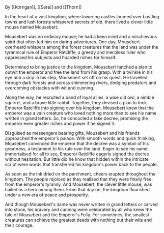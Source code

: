 By [[Korrigan]], [[Sera]] and [[Thorn]]

In the heart of a vast kingdom, where towering castles loomed over bustling towns and lush forests whispered secrets of old, there lived a clever little mouse named Mousebert. 

Mousebert was no ordinary mouse; he had a keen mind and a mischievous spirit that often led him on daring adventures. One day, Mousebert overheard whispers among the forest creatures that the land was under the tyrannical rule of Emperor Ratcliffe, a greedy and merciless ruler who oppressed his subjects and hoarded riches for himself.

Determined to bring justice to the kingdom, Mousebert hatched a plan to outwit the emperor and free the land from his grasp. With a twinkle in his eye and a skip in his step, Mousebert set off on his quest. He travelled through dark forests and across shimmering rivers, dodging predators and overcoming obstacles with wit and cunning. 

Along the way, he recruited a band of loyal allies: a wise old owl, a nimble squirrel, and a brave little rabbit. Together, they devised a plan to trick Emperor Ratcliffe into signing over his kingdom. Mousebert knew that the emperor was a vain creature who loved nothing more than to see his name written in grand letters. So, he concocted a fake decree, promising the emperor even greater riches and power if he signed it. 

Disguised as messengers bearing gifts, Mousebert and his friends approached the emperor's palace. With smooth words and quick thinking, Mousebert convinced the emperor that the decree was a symbol of his greatness, a testament to his rule over the land. Eager to see his name immortalised for all to see, Emperor Ratcliffe eagerly signed the decree without hesitation. But little did he know that hidden within the intricate script were words that transferred his kingdom's power back to the people. 

As soon as the ink dried on the parchment, cheers erupted throughout the kingdom. The people rejoiced as they realized that they were finally free from the emperor's tyranny. And Mousebert, the clever little mouse, was hailed as a hero among them. From that day on, the kingdom flourished under a new era of peace and prosperity. 

And though Mousebert's name was never written in grand letters or carved into stone, his bravery and cunning were celebrated by all who knew the tale of Mousebert and the Emperor's Folly. For sometimes, the smallest creatures can achieve the greatest deeds with nothing but their wits and their courage.